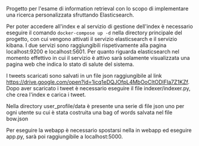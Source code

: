 Progetto per l'esame di information retrieval con lo scopo di implementare una ricerca personalizzata sfruttando Elasticsearch.

Per poter accedere all'index e al servizio di gestione dell'index è necessario eseguire il comando `docker-compose up -d` nella directory principale del progetto, con cui vengono attivati il servizio elasticsearch e il servizio kibana. I due servizi sono raggiungibili rispetivamente alla pagina localhost:9200 e localhost:5601. Per quanto riguarda elasticsearch nel momento effettivo in cui il servizio è attivo sarà solamente visualizzata una pagina web che indica lo stato di salute del sistema. 

I tweets scaricati sono salvati in un file json raggiungibile al link https://drive.google.com/open?id=1icq1eDQJOfpL4MbOoCItODlFIa7Z1KZf. Dopo aver scaricato i tweet è necessario eseguire il file indexer/indexer.py, che crea l'index e carica i tweet. 

Nella directory user_profile/data è presente una serie di file json uno per ogni utente su cui è stata costruita una bag of words salvata nel file bow.json

Per eseguire la webapp è necessario spostarsi nella in webapp ed eseguire app.py, sarà poi raggiungibile a localhost:5000.